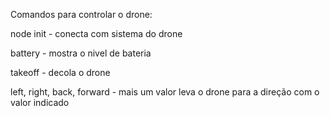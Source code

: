 Comandos para controlar o drone:

node init - conecta com sistema do drone

battery - mostra o nivel de bateria 

takeoff - decola o drone

left, right, back, forward - mais um valor leva o drone para a direção com o valor indicado